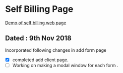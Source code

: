 # Self Billing Page
[Demo of self billing web page](https://designer199.github.io/self-billing-page/)

## Dated : 9th Nov 2018
Incorporated following changes in add form page

- [x] completed add client page.
- [ ] Working on making a modal window for each form .
